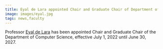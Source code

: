 ```yaml
---
title: Eyal de Lara appointed Chair and Graduate Chair of Department of Computer Science
image: images/eyal.jpg
tags: news,faculty
---
```

Professor [Eyal de Lara](https://www.cs.toronto.edu/~delara) has been appointed Chair and Graduate Chair of the Department of Computer Science, effective July 1, 2022 until June 30, 2027. 


